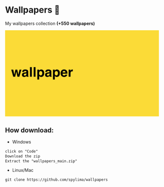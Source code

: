 # Wallpapers 📎
 My wallpapers collection
__(+550 wallpapers)__

<img src="./MW/185.png">

## How download:

- Windows
```
click on "Code"
Download the zip
Extract the "wallpapers_main.zip"
```

- Linux/Mac
```
git clone https://github.com/spylima/wallpapers
```
